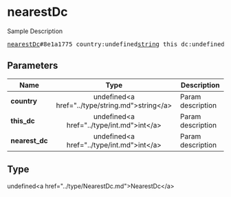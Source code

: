 # nearestDc

Sample Description

<pre>
<a href="../constructor/nearestDc.md">nearestDc</a>#8e1a1775 country:undefined<a href="../type/string.md">string</a> this_dc:undefined<a href="../type/int.md">int</a> nearest_dc:undefined<a href="../type/int.md">int</a> = undefined<a href="../type/NearestDc.md">NearestDc</a>;
</pre>

## Parameters

| Name | Type | Description |
|------|:----:|-------------|
| **country** | undefined&lt;a href=&#34;../type/string.md&#34;&gt;string&lt;/a&gt; | Param description |
| **this_dc** | undefined&lt;a href=&#34;../type/int.md&#34;&gt;int&lt;/a&gt; | Param description |
| **nearest_dc** | undefined&lt;a href=&#34;../type/int.md&#34;&gt;int&lt;/a&gt; | Param description |

## Type

undefined&lt;a href=&#34;../type/NearestDc.md&#34;&gt;NearestDc&lt;/a&gt;
